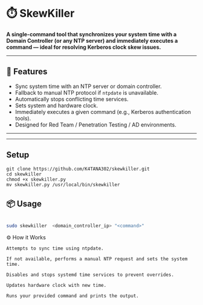 # ⏱️ SkewKiller

**A single-command tool that synchronizes your system time with a Domain Controller (or any NTP server) and immediately executes a command — ideal for resolving Kerberos clock skew issues.**

---

## 🚀 Features

- Sync system time with an NTP server or domain controller.
- Fallback to manual NTP protocol if `ntpdate` is unavailable.
- Automatically stops conflicting time services.
- Sets system and hardware clock.
- Immediately executes a given command (e.g., Kerberos authentication tools).
- Designed for Red Team / Penetration Testing / AD environments.

---

---
## Setup
```
git clone https://github.com/K4TANA302/skewkiller.git
cd skewkiller
chmod +x skewkiller.py
mv skewkiller.py /usr/local/bin/skewkiller
```
## 📦 Usage

```bash

sudo skewkiller  <domain_controller_ip> "<command>"
```
⚙️ How it Works

    Attempts to sync time using ntpdate.

    If not available, performs a manual NTP request and sets the system time.

    Disables and stops systemd time services to prevent overrides.

    Updates hardware clock with new time.

    Runs your provided command and prints the output.



